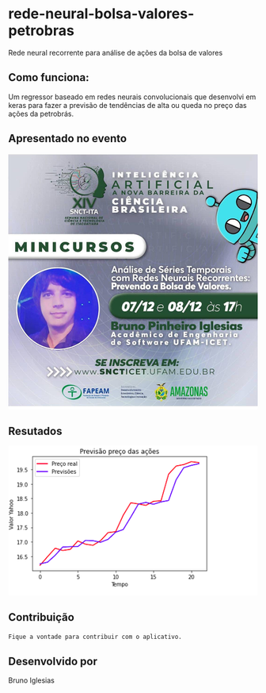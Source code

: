 # rede-neural-bolsa-valores-petrobras
Rede neural recorrente para análise de ações da bolsa de valores

## Como funciona:

Um regressor baseado em redes neurais convolucionais que desenvolvi em keras para fazer a previsão de tendências de alta ou queda no preço das ações da petrobrás.


## Apresentado no evento

<img src="https://github.com/bruiglesias/rede-neural-bolsa-valores-petrobras/blob/main/evento.jpeg" width="600"/>


## Resutados

<img src="https://github.com/bruiglesias/rede-neural-bolsa-valores-petrobras/blob/main/previsoes.png" width="600"/>


## Contribuição
```bash
Fique a vontade para contribuir com o aplicativo.
```

## Desenvolvido por
Bruno Iglesias
